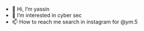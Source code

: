 - 👋 Hi, I’m yassin 
- 👀 I’m interested in cyber sec
- 📫 How to reach me search in instagram for @_ym_.5

<!---
yassmz/yassmz is a ✨ special ✨ repository because its `README.md` (this file) appears on your GitHub profile.
You can click the Preview link to take a look at your changes.
--->
